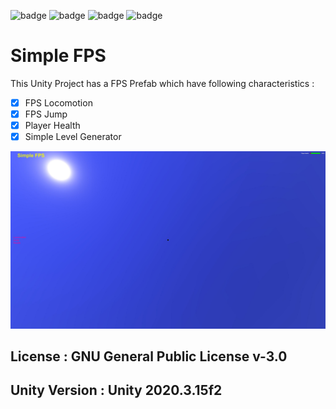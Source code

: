 ![badge](https://img.shields.io/github/issues/baponkar/Unity-Simple-FPS)
![badge](https://img.shields.io/github/forks/baponkar/Unity-Simple-FPS)
![badge](https://img.shields.io/github/stars/baponkar/Unity-Simple-FPS)
![badge](https://img.shields.io/github/license/baponkar/Unity-Simple-FPS)


# Simple FPS

This Unity Project has a FPS Prefab which have following characteristics : 

- [x] FPS Locomotion
- [x] FPS Jump
- [x] Player Health
- [x] Simple Level Generator

![Screenshot](Recordings\image_004_0034.jpg)

## License : GNU General Public License v-3.0

## Unity Version : Unity 2020.3.15f2